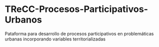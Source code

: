 # TReCC-Procesos-Participativos-Urbanos
Pataforma para desarrollo de procesos participativos en problemáticas urbanas incorporando variables territorializadas 
